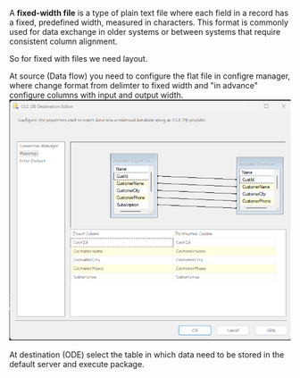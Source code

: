 
A **fixed-width file** is a type of plain text file where each field in a record has a fixed, predefined width, measured in characters. This format is commonly used for data exchange in older systems or between systems that require consistent column alignment.

So for fixed with files we need layout.

At source (Data flow) you need to configure the flat file in configre manager, where change format from delimter to fixed width and "in advance" configure columns with input and output width.
![image](https://github.com/SivaKarthik711/SQL_Server_Integration_Services/blob/27e57a2a0999f8810bab0d52ab0c4b8d722c997d/Fixed%20Width%20file%20to%20SQL%20server/Screenshot%202024-12-13%20011231.png)


At destination (ODE) select the table in which data need to be stored in the default server and execute package.
